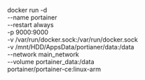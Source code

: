 docker run -d \
  --name portainer \
  --restart always \
  -p 9000:9000 \
  -v /var/run/docker.sock:/var/run/docker.sock \
  -v /mnt/HDD/AppsData/portianer/data:/data \
  --network main_network \
  --volume portainer_data:/data \
  portainer/portainer-ce:linux-arm

